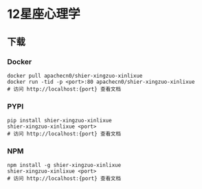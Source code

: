 # 12星座心理学

## 下载

### Docker

```
docker pull apachecn0/shier-xingzuo-xinlixue
docker run -tid -p <port>:80 apachecn0/shier-xingzuo-xinlixue
# 访问 http://localhost:{port} 查看文档
```

### PYPI

```
pip install shier-xingzuo-xinlixue
shier-xingzuo-xinlixue <port>
# 访问 http://localhost:{port} 查看文档
```

### NPM

```
npm install -g shier-xingzuo-xinlixue
shier-xingzuo-xinlixue <port>
# 访问 http://localhost:{port} 查看文档
```